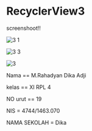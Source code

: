 # RecyclerView3


screenshoot!!


![3 1](https://cloud.githubusercontent.com/assets/22056194/20691572/7283bd04-b604-11e6-8650-09cee3910dd9.jpg)

![3 3](https://cloud.githubusercontent.com/assets/22056194/20691573/728e247e-b604-11e6-9dbc-6444b8e24ee3.jpg)

![3](https://cloud.githubusercontent.com/assets/22056194/20691574/72a3f704-b604-11e6-8ade-54afc883db15.jpg)

Nama == M.Rahadyan Dika Adji

kelas == XI RPL 4

NO urut == 19

NIS = 4744/1463.070

NAMA SEKOLAH = Dika 
